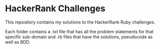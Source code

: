 # HackerRank Challenges

This repository contains my solutions to the HackerRank Ruby challenges.

Each folder contains a .txt file that has all the problem statements for that specific sub-domain and .rb files that have the solutions, pseudocode as well as BDD.
